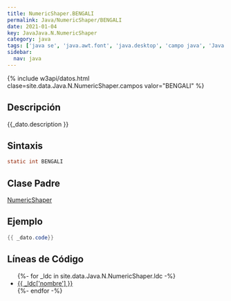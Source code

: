 ```yaml
---
title: NumericShaper.BENGALI
permalink: Java/NumericShaper/BENGALI
date: 2021-01-04
key: JavaJava.N.NumericShaper
category: java
tags: ['java se', 'java.awt.font', 'java.desktop', 'campo java', 'Java 1.4']
sidebar: 
  nav: java
---
```


{% include w3api/datos.html clase=site.data.Java.N.NumericShaper.campos valor="BENGALI" %}

## Descripción
{{_dato.description }}

## Sintaxis
~~~java
static int BENGALI
~~~

## Clase Padre
[NumericShaper](/Java/NumericShaper/)

## Ejemplo
~~~java
{{ _dato.code}}
~~~

## Líneas de Código
<ul>
{%- for _ldc in site.data.Java.N.NumericShaper.ldc -%}
   <li>
       <a href="{{_ldc['url'] }}">{{ _ldc['nombre'] }}</a>
   </li>
{%- endfor -%}
</ul>
